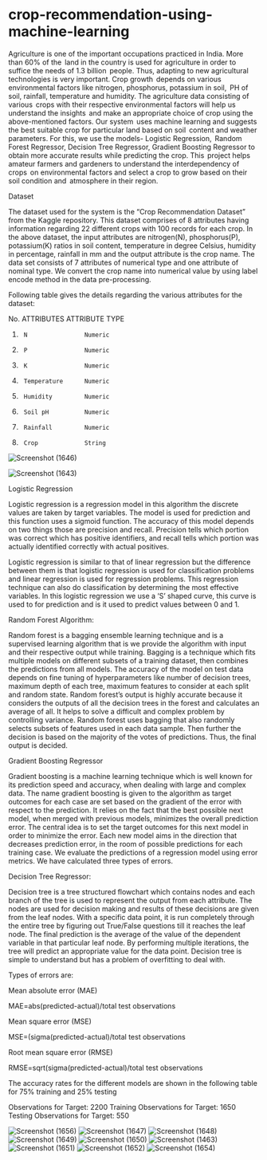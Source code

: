 # crop-recommendation-using-machine-learning

Agriculture is one of the important occupations practiced in India. More than 60% of the  land in the country is used for agriculture in order to suffice the needs of 1.3 billion  people. Thus, adapting to new agricultural technologies is very important. Crop growth  depends on various environmental factors like nitrogen, phosphorus, potassium in soil,  PH of soil, rainfall, temperature and humidity. The agriculture data consisting of various  crops with their respective environmental factors will help us understand the insights  and make an appropriate choice of crop using the above-mentioned factors. Our system  uses machine learning and suggests the best suitable crop for particular land based on soil  content and weather parameters. For this, we use the models- Logistic Regression,  Random Forest Regressor, Decision Tree Regressor, Gradient Boosting Regressor to obtain more accurate results while predicting the crop. This  project helps amateur farmers and gardeners to understand the interdependency of crops  on environmental factors and select a crop to grow based on their soil condition and  atmosphere in their region. 

 Dataset 

The dataset used for the system is the “Crop Recommendation Dataset” from the Kaggle repository. This dataset comprises of 8 attributes having information regarding 22 different crops with 100 records for each crop. In the above dataset, the input attributes are nitrogen(N), phosphorus(P), potassium(K) ratios in soil content, temperature in degree Celsius, humidity in percentage, rainfall in mm and the output attribute is the crop name. The data set consists of 7 attributes of numerical type and one attribute of nominal type. We convert the crop name into numerical value by using label encode method in the data pre-processing.   

 Following table gives the details regarding the various attributes for the dataset: 

No.     ATTRIBUTES       ATTRIBUTE TYPE 

1.      N                Numeric 

2.      P                Numeric 

3.      K                Numeric 

4.      Temperature      Numeric 

5.      Humidity         Numeric 

6.      Soil pH          Numeric 

7.      Rainfall         Numeric 

8.      Crop             String 


![Screenshot (1646)](https://user-images.githubusercontent.com/56502606/121810558-0616c300-cc7f-11eb-81e6-05a70f81fb9a.png)

![Screenshot (1643)](https://user-images.githubusercontent.com/56502606/121810548-f8f9d400-cc7e-11eb-8dad-55937109e690.png)


Logistic Regression 

Logistic regression is a regression model in this algorithm the discrete values are taken by target variables. The model is used for prediction and this function uses a sigmoid function. The accuracy of this model depends on two things those are precision and recall. Precision tells which portion was correct which has positive identifiers, and recall tells which portion was actually identified correctly with actual positives. 

Logistic regression is similar to that of linear regression but the difference between them is that logistic regression is used for classification problems and linear regression is used for regression problems. This regression technique can also do classification by determining the most effective variables. In this logistic regression we use a ‘S’ shaped curve, this curve is used to for prediction and is it used to predict values between 0 and 1. 


Random Forest Algorithm: 

Random forest is a bagging ensemble learning technique and is a supervised learning algorithm that is we provide the algorithm with input and their respective output while training. Bagging is a technique which fits multiple models on different subsets of a training dataset, then combines the predictions from all models. The accuracy of the model on test data depends on fine tuning of hyperparameters like number of decision trees, maximum depth of each tree, maximum features to consider at each split and random state. Random forest’s output is highly accurate because it considers the outputs of all the decision trees in the forest and calculates an average of all. It helps to solve a difficult and complex problem by controlling variance. Random forest uses bagging that also randomly selects subsets of features used in each data sample. Then further the decision is based on the majority of the votes of predictions. Thus, the final output is decided. 

Gradient Boosting Regressor 

Gradient boosting is a machine learning technique which is well known for its prediction speed and accuracy, when dealing with large and complex data. The name gradient boosting is given to the algorithm as target outcomes for each case are set based on the gradient of the error with respect to the prediction. It relies on the fact that the best possible next model, when merged with previous models, minimizes the overall prediction error. The central idea is to set the target outcomes for this next model in order to minimize the error. Each new model aims in the direction that decreases prediction error, in the room of possible predictions for each training case. 
We evaluate the predictions of a regression model using error metrics. We have calculated three types of errors.  


Decision Tree Regressor: 

Decision tree is a tree structured flowchart which contains nodes and each branch of the tree is used to represent the output from each attribute. The nodes are used for decision making and results of these decisions are given from the leaf nodes. With a specific data point, it is run completely through the entire tree by figuring out True/False questions till it reaches the leaf node. The final prediction is the average of the value of the dependent variable in that particular leaf node. By performing multiple iterations, the tree will predict an appropriate value for the data point. Decision tree is simple to understand but has a problem of overfitting to deal with. 


Types of errors are:

Mean absolute error (MAE)

MAE=abs(predicted-actual)/total test observations 

Mean square error (MSE)

MSE=(sigma(predicted-actual)/total test observations 

Root mean square error  (RMSE)

RMSE=sqrt(sigma(predicted-actual)/total test observations 

 The accuracy rates for the different models are shown in the following table for 75% training and 25% testing 
 
 Observations for Target: 2200 
Training Observations for Target: 1650 
Testing Observations for Target: 550

![Screenshot (1656)](https://user-images.githubusercontent.com/56502606/121810440-8be63e80-cc7e-11eb-8596-6174982cb25d.png)
![Screenshot (1647)](https://user-images.githubusercontent.com/56502606/121810450-999bc400-cc7e-11eb-8d38-855116458019.png)
![Screenshot (1648)](https://user-images.githubusercontent.com/56502606/121810472-a6b8b300-cc7e-11eb-89e2-9c1b1b37488e.png)
![Screenshot (1649)](https://user-images.githubusercontent.com/56502606/121810481-b0dab180-cc7e-11eb-9d3a-4ce1cf5a2d79.png)
![Screenshot (1650)](https://user-images.githubusercontent.com/56502606/121810488-b9cb8300-cc7e-11eb-98b1-df6e3309b586.png)
![Screenshot (1463)](https://user-images.githubusercontent.com/56502606/121810820-e0d68480-cc7f-11eb-90ed-ef6806574190.png)
![Screenshot (1651)](https://user-images.githubusercontent.com/56502606/121810495-c18b2780-cc7e-11eb-897c-22661ac9d579.png)
![Screenshot (1652)](https://user-images.githubusercontent.com/56502606/121810527-dcf63280-cc7e-11eb-91ac-a03e59e80d0c.png)
![Screenshot (1654)](https://user-images.githubusercontent.com/56502606/121810539-e7b0c780-cc7e-11eb-864a-2c44cc3ac965.png)


 
